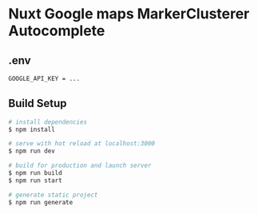 # Nuxt Google maps MarkerClusterer Autocomplete

## .env

```bash
GOOGLE_API_KEY = ...
```

## Build Setup

```bash
# install dependencies
$ npm install

# serve with hot reload at localhost:3000
$ npm run dev

# build for production and launch server
$ npm run build
$ npm run start

# generate static project
$ npm run generate
```